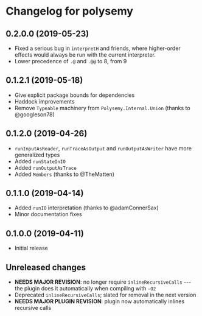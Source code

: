 # Changelog for polysemy

## 0.2.0.0 (2019-05-23)

- Fixed a serious bug in `interpretH` and friends, where higher-order effects
    would always be run with the current interpreter.
- Lower precedence of `.@` and `.@@` to 8, from 9

## 0.1.2.1 (2019-05-18)

- Give explicit package bounds for dependencies
- Haddock improvements
- Remove `Typeable` machinery from `Polysemy.Internal.Union` (thanks to
    @googleson78)

## 0.1.2.0 (2019-04-26)

- `runInputAsReader`, `runTraceAsOutput` and `runOutputAsWriter` have more
    generalized types
- Added `runStateInIO`
- Added `runOutputAsTrace`
- Added `Members` (thanks to @TheMatten)


## 0.1.1.0 (2019-04-14)

- Added `runIO` interpretation (thanks to @adamConnerSax)
- Minor documentation fixes


## 0.1.0.0 (2019-04-11)

- Initial release

## Unreleased changes

- **NEEDS MAJOR REVISION**: no longer require `inlineRecursiveCalls` --- the
    plugin does it automatically when compiling with `-O2`
- Deprecated `inlineRecursiveCalls`; slated for removal in the next version
- **NEEDS MAJOR PLUGIN REVISION**: plugin now automatically inlines recursive
    calls


